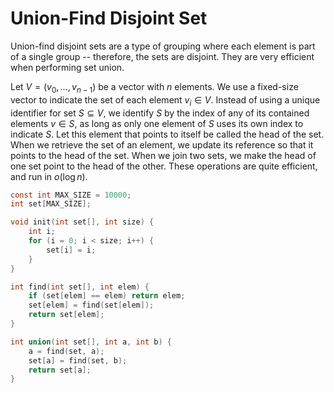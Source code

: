 # Union-Find Disjoint Set

Union-find disjoint sets are a type of grouping where each element is part of a
single group -- therefore, the sets are disjoint. They are very efficient when
performing set union.

Let $V=(v_0, \ldots, v_{n-1})$ be a vector with $n$ elements. We use a
fixed-size vector to indicate the set of each element $v_i \in V$.  Instead of
using a unique identifier for set $S \subseteq V$, we identify $S$ by the index
of any of its contained elements $v \in S$, as long as only one element of $S$
uses its own index to indicate $S$. Let this element that points to itself be
called the head of the set.  When we retrieve the set of an element, we update
its reference so that it points to the head of the set. When we join two sets,
we make the head of one set point to the head of the other.  These operations
are quite efficient, and run in $o(\log{n})$.

```c
const int MAX_SIZE = 10000;
int set[MAX_SIZE];

void init(int set[], int size) {
    int i;
    for (i = 0; i < size; i++) {
        set[i] = i;
    }
}

int find(int set[], int elem) {
    if (set[elem] == elem) return elem;
    set[elem] = find(set[elem]);
    return set[elem];
}

int union(int set[], int a, int b) {
    a = find(set, a);
    set[a] = find(set, b);
    return set[a];
}
```
